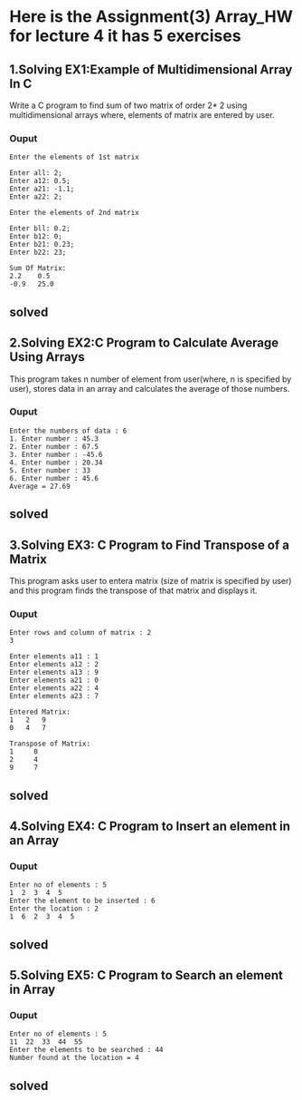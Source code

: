 # Here is the Assignment(3) Array_HW for lecture 4 it has 5 exercises

## 1.Solving EX1:Example of Multidimensional Array In C

Write a C program to find sum of two matrix of order 2* 2 using multidimensional arrays where, elements of matrix are entered by user.

### Ouput


	Enter the elements of 1st matrix
	
	Enter all: 2;
	Enter a12: 0.5;
	Enter a21: -1.1;
	Enter a22: 2;
	
	Enter the elements of 2nd matrix
	
	Enter bll: 0.2;
	Enter b12: 0;
	Enter b21: 0.23;
	Enter b22: 23;
	
	Sum Of Matrix:
	2.2    0.5
	-0.9   25.0
	
solved 
------------------------------------------------------------

## 2.Solving EX2:C Program to Calculate Average Using Arrays

This program takes n number of element from user(where, n is specified by user), stores data in an array and calculates the average of those numbers.

### Ouput


	Enter the numbers of data : 6
	1. Enter number : 45.3
	2. Enter number : 67.5
	3. Enter number : -45.6
	4. Enter number : 20.34
	5. Enter number : 33
	6. Enter number : 45.6
	Average = 27.69
	
solved 
------------------------------------------------------------

## 3.Solving EX3: C Program to Find Transpose of a Matrix

This program asks user to entera matrix (size of matrix is specified by user) and this program finds the transpose of that matrix and displays it.

### Ouput


	Enter rows and column of matrix : 2
	3
	
	Enter elements a11 : 1
	Enter elements a12 : 2
	Enter elements a13 : 9
	Enter elements a21 : 0
	Enter elements a22 : 4
	Enter elements a23 : 7
	
	Entered Matrix:
	1   2   9
	0   4   7
	
	Transpose of Matrix:
	1     0
	2     4
	9     7
	
solved 
------------------------------------------------------------


## 4.Solving EX4: C Program to Insert an element in an Array


### Ouput


	Enter no of elements : 5
	1  2  3  4  5
	Enter the element to be inserted : 6
	Enter the location : 2
	1  6  2  3  4  5

	
solved 
------------------------------------------------------------


## 5.Solving EX5: C Program to Search an element in Array


### Ouput

	Enter no of elements : 5
	11  22  33  44  55
	Enter the elements to be searched : 44
	Number found at the location = 4

	
solved 
------------------------------------------------------------